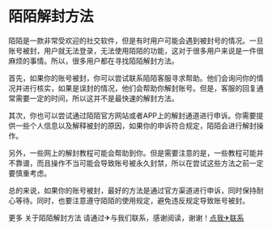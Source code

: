 # 陌陌解封方法

陌陌是一款非常受欢迎的社交软件，但是有时用户可能会遇到被封号的情况。一旦账号被封，用户就无法登录，无法使用陌陌的功能，这对于很多用户来说是一件很麻烦的事情。所以，很多用户都在寻找陌陌解封方法。

首先，如果你的账号被封，你可以尝试联系陌陌客服寻求帮助。他们会询问你的情况并进行核实，如果是误封的情况，他们会帮助你解封账号。但是，客服的回复通常需要一定的时间，所以这并不是最快速的解封方法。

其次，你也可以尝试通过陌陌官方网站或者APP上的解封通道进行申诉。你需要提供一些个人信息以及解释被封的原因，如果你的申诉符合规定，陌陌会进行解封操作。

另外，一些网上的解封教程可能会帮助到你。但是需要注意的是，一些教程可能并不靠谱，而且操作不当可能会导致账号被永久封禁，所以在尝试这些方法之前一定要慎重考虑。

总的来说，如果你的账号被封，最好的方法是通过官方渠道进行申诉，同时保持耐心等待。同时，也要注意遵守陌陌的使用规定，避免违反规定导致账号被封。

更多 关于陌陌解封方法 请通过✈与我们联系，感谢阅读，谢谢！[点我✈联系](https://abc.k02.cc)
